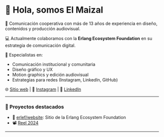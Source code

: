 # 👋 Hola, somos El Maizal

🎥 Comunicación cooperativa con más de 13 años de experiencia en diseño, contenidos y producción audiovisual.

💻 Actualmente colaboramos con la **Erlang Ecosystem Foundation** en su estrategia de comunicación digital.

📍 Especialistas en:
- Comunicación institucional y comunitaria
- Diseño gráfico y UX
- Motion graphics y edición audiovisual
- Estrategias para redes (Instagram, LinkedIn, GitHub)

🌐 [Sitio web](https://elmaizal.coop) | 📸 [Instagram](https://instagram.com/elmaizal) | 💼 [LinkedIn](https://linkedin.com/company/elmaizal)

---

### 🚀 Proyectos destacados

- 🔧 [erlef/website](https://github.com/erlef/website): Sitio de la Erlang Ecosystem Foundation
- 📽️ [Reel 2024](https://vimeo.com/maizal/reel2024)

---
